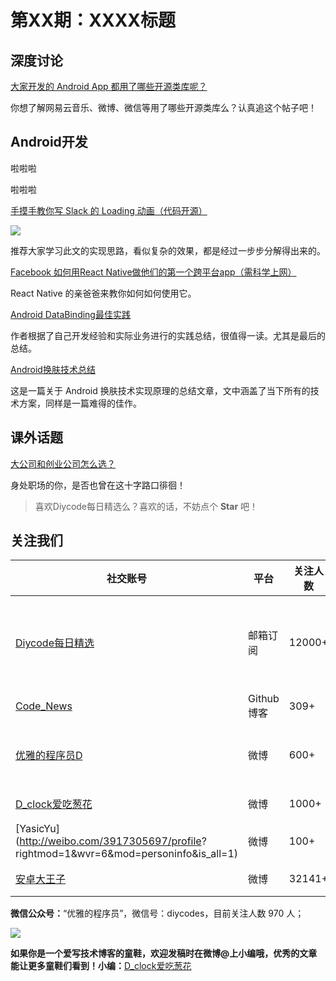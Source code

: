 # 第XX期：XXXX标题

## 深度讨论

[大家开发的 Android App 都用了哪些开源类库呢？](http://www.diycode.cc/topics/239)

你想了解网易云音乐、微博、微信等用了哪些开源类库么？认真追这个帖子吧！

## Android开发

[]()

啦啦啦

[]()

啦啦啦

[手摸手教你写 Slack 的 Loading 动画（代码开源）](http://www.diycode.cc/topics/240)

![](https://camo.githubusercontent.com/f8e66102a3782e6b1bd6116bc2fee0179c375a5e/687474703a2f2f69322e7069696d672e636f6d2f313037302f306133626265623762373363366638372e676966)

推荐大家学习此文的实现思路，看似复杂的效果，都是经过一步步分解得出来的。

[Facebook 如何用React Native做他们的第一个跨平台app（需科学上网）](https://code.facebook.com/posts/1189117404435352/)

React Native 的亲爸爸来教你如何如何使用它。

[Android DataBinding最佳实践](http://www.jianshu.com/p/1fcda521fcda)

作者根据了自己开发经验和实际业务进行的实践总结，很值得一读。尤其是最后的总结。

[Android换肤技术总结](http://blog.zhaiyifan.cn/2015/09/10/Android%E6%8D%A2%E8%82%A4%E6%8A%80%E6%9C%AF%E6%80%BB%E7%BB%93/)

这是一篇关于 Android 换肤技术实现原理的总结文章，文中涵盖了当下所有的技术方案，同样是一篇难得的佳作。

## 课外话题

[大公司和创业公司怎么选？](https://www.zhihu.com/question/23357108)

身处职场的你，是否也曾在这十字路口徘徊！

> 喜欢Diycode每日精选么？喜欢的话，不妨点个 **Star** 吧！

## 关注我们

| 社交账号  |  平台  | 关注人数 | 说明 |
| -------- | -------- | -------- | -------- |
| [Diycode每日精选](http://list.qq.com/cgi-bin/qf_invite?id=d469993d2c888e971c0fbb2309c4d84256968386b126b967)|   邮箱订阅  | 12000+ | 每日分享一次Android、iOS、Swfit技术干货  |
| [Code_News](https://github.com/DiyCodes/code_news) |    Github博客  |309+ | 每日邮件推送列表  |
| [优雅的程序员D](http://weibo.com/u/5891258264) |   微博  | 600+ | 官方微博，每日分享开源信息  |
| [D_clock爱吃葱花](http://weibo.com/u/2480694892)  |   微博  | 1000+ | 日报发起人  |
|[YasicYu](http://weibo.com/3917305697/profile? rightmod=1&wvr=6&mod=personinfo&is_all=1)  |   微博  | 100+ | 日报发起人  |
|[安卓大王子](http://weibo.com/apkbus/)   |   微博  | 32141+ | 日报发起人  |



**微信公众号：**“优雅的程序员”，微信号：diycodes，目前关注人数 970 人；

![](http://upload-images.jianshu.io/upload_images/1846413-b42abfa70f909099.jpg?imageMogr2/auto-orient/strip%7CimageView2/2/w/1240)

**如果你是一个爱写技术博客的童鞋，欢迎发稿时在微博@上小编哦，优秀的文章能让更多童鞋们看到！小编：**[D_clock爱吃葱花](http://weibo.com/2480694892/profile?rightmod=1&wvr=6&mod=personinfo&is_all=1)
